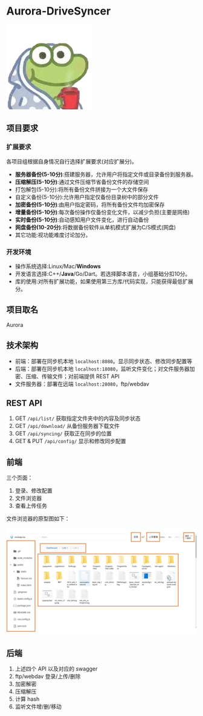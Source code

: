 # Aurora-DriveSyncer

![logo](https://github.com/Aurora-DriveSyncer/Aurora-DriveSyncer/raw/master/img/logo.png)

## 项目要求

### 扩展要求

各项目组根据自身情况自行选择扩展要求(对应扩展分)。

* **服务器备份(5-10分)**:搭建服务器，允许用户将指定文件或目录备份到服务器。
* **压缩解压(5-10分)**:通过文件压缩节省备份文件的存储空间
* 打包解包(5-10分):将所有备份文件拼接为一个大文件保存
* 自定义备份(5-10分):允许用户指定仅备份目录树中的部分文件
* **加密备份(5-10分)**:由用户指定密码，将所有备份文件均加密保存
* **增量备份(5-10分)**:每次备份操作仅备份变化文件，以减少负担(主要是网络)
* **实时备份(5-10分)**:自动感知用户文件变化，进行自动备份
* **网盘备份(10-20分)**:将数据备份软件从单机模式扩展为C/S模式(网盘)
* 其它功能:视功能难度讨论加分。

### 开发环境

* 操作系统选择:Linux/Mac/**Windows**
* 开发语言选择:C++/**Java**/Go/Dart。若选择脚本语言，小组基础分扣10分。
* 库的使用:对所有扩展功能，如果使用第三方库/代码实现，只能获得最低扩展分。

## 项目取名

Aurora

## 技术架构

* 前端：部署在同步机本地 `localhost:8080`。显示同步状态、修改同步配置等
* 后端：部署在同步机本地 `localhost:18080`，监听文件变化；对文件服务器加密、压缩、传输文件；对前端提供 REST API
* 文件服务器：部署在远端 `localhost:28080`，ftp/webdav

## REST API

1. GET `/api/list/` 获取指定文件夹中的内容及同步状态
2. GET `/api/download/` 从备份服务器下载文件
3. GET `/api/syncing/` 获取正在同步的位置
4. GET & PUT `/api/config/` 显示和修改同步配置

## 前端

三个页面：

1. 登录、修改配置
2. 文件浏览器
3. 查看上传任务

文件浏览器的原型图如下：

![file-explorer](https://github.com/Aurora-DriveSyncer/Aurora-DriveSyncer/raw/master/img/file-explorer.jpg)

## 后端

1. 上述四个 API 以及对应的 swagger
2. ftp/webdav 登录/上传/删除
3. 加密解密
4. 压缩解压
5. 计算 hash
6. 监听文件增/删/移动

